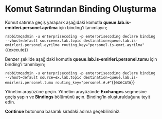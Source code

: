 # Komut Satırından Binding Oluşturma

Komut satırına geçiş yarapark aşağıdaki komutla **queue.lab.is-emirleri.personel.ayrilma** için binding'i tanımlayın;

`rabbitmqadmin -u enterprisecoding -p enterprisecoding declare binding --vhost=default source=ex.lab.topic destination=queue.lab.is-emirleri.personel.ayrilma routing_key="personel.is-emri.ayrilma"`{{execute}}

Benzer şekilde aşağıdaki komutla **queue.lab.is-emirleri.personel.tumu** için binding'i tanımlayın;

`rabbitmqadmin -u enterprisecoding -p enterprisecoding declare binding --vhost=default source=ex.lab.topic destination=queue.lab.is-emirleri.personel.tumu routing_key="personel.#.#"`{{execute}}

Yönetim arayüzüne geçin. Yönetim arayüzünde **Exchanges** segmesine geçiş yapın ve **Bindings** bölümünü açın. Binding'in oluşturulduğunu teyit edin.

**Continue** butonuna basarak sıradaki adıma geçebilirsiniz.